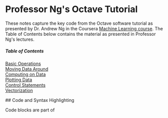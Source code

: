 # Professor Ng's Octave Tutorial

These notes capture the key code from the Octave software tutorial as presented by Dr. Andrew Ng in the Coursera [Machine Learning course](https://www.coursera.org/course/ml). The Table of Contents below contains the material as presented in Professor Ng's lectures.


##### Table of Contents  
[Basic Operations](#BasicOps)  
[Moving Data Around](#moving)  
[Computing on Data](#computing)  
[Plotting Data](#plotting)  
[Control Statements](#control)  
[Vectorization](#vector)  


<a name="code"/>
## Code and Syntax Highlighting

Code blocks are part of  
